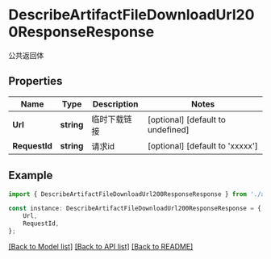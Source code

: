 # DescribeArtifactFileDownloadUrl200ResponseResponse

公共返回体

## Properties

Name | Type | Description | Notes
------------ | ------------- | ------------- | -------------
**Url** | **string** | 临时下载链接 | [optional] [default to undefined]
**RequestId** | **string** | 请求id | [optional] [default to 'xxxxx']

## Example

```typescript
import { DescribeArtifactFileDownloadUrl200ResponseResponse } from './api';

const instance: DescribeArtifactFileDownloadUrl200ResponseResponse = {
    Url,
    RequestId,
};
```

[[Back to Model list]](../README.md#documentation-for-models) [[Back to API list]](../README.md#documentation-for-api-endpoints) [[Back to README]](../README.md)
